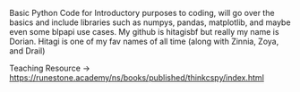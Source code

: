Basic Python Code for Introductory purposes to coding, will go over the basics and include libraries such as numpys, pandas, matplotlib, and maybe even some blpapi use cases. My github is hitagisbf but really my name is Dorian. Hitagi is one of my fav names of all time (along with Zinnia, Zoya, and Drail)

Teaching Resource -> https://runestone.academy/ns/books/published/thinkcspy/index.html

